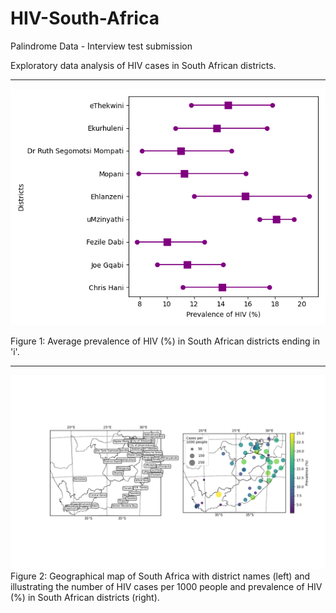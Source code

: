 # HIV-South-Africa

Palindrome Data - Interview test submission

Exploratory data analysis of HIV cases in South African districts.
***
![](fig1.png)

Figure 1: Average prevalence of HIV (%) in South African districts ending in 'i'.
***
![](fig2.png)
Figure 2: Geographical map of South Africa with district names (left) and illustrating the number of HIV cases per 1000 people and prevalence of HIV (%) in South African districts (right).
